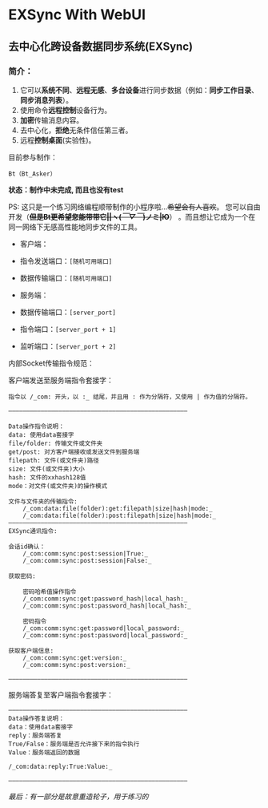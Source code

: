 # EXSync With WebUI

## 去中心化跨设备数据同步系统(EXSync)

### 简介：

1. 它可以**系统不同**、**远程无感**、**多台设备**进行同步数据（例如：**同步工作目录**、**同步消息列表**）。
2. 使用命令**远程控制**设备行为。
3. **加密**传输消息内容。
4. 去中心化，**拒绝**无条件信任第三者。
5. 远程**控制桌面**(实验性)。


目前参与制作： 

    Bt（Bt_Asker）

**状态：制作中未完成, 而且也没有test**

PS:
这只是一个练习网络编程顺带制作的小程序啦...~~希望会有人喜欢~~。 您可以自由开发（~~**但是Bt更希望您能带带它||ヽ(*￣▽￣*)ノミ|Ю**~~）
。而且想让它成为一个在同一网络下无感高性能地同步文件的工具。

* 客户端：
* 指令发送端口：`[随机可用端口]`
* 数据传输端口：`[随机可用端口]`


* 服务端：
* 数据传输端口：`[server_port]`
* 指令端口：`[server_port + 1]`
* 监听端口：`[server_port + 2]`

内部Socket传输指令规范：

客户端发送至服务端指令套接字：

    指令以 /_com: 开头，以 :_ 结尾，并且用 : 作为分隔符，又使用 | 作为值的分隔符。

    ——————————————————————————————————————————————————

    Data操作指令说明：
    data: 使用data套接字
    file/folder: 传输文件或文件夹
    get/post: 对方客户端接收或发送文件到服务端
    filepath: 文件(或文件夹)路径
    size: 文件(或文件夹)大小
    hash: 文件的xxhash128值
    mode：对文件(或文件夹)的操作模式

    文件与文件夹的传输指令:
        /_com:data:file(folder):get:filepath|size|hash|mode:_
        /_com:data:file(folder):post:filepath|size|hash|mode:_
    ——————————————————————————————————————————————————
    EXSync通讯指令:

    会话id确认：
        /_com:comm:sync:post:session|True:_
        /_com:comm:sync:post:session|False:_

    获取密码:

        密码哈希值操作指令
        /_com:comm:sync:get:password_hash|local_hash:_
        /_com:comm:sync:post:password_hash|local_hash:_

        密码指令
        /_com:comm:sync:get:password|local_password:_
        /_com:comm:sync:post:password|local_password:_

    获取客户端信息:
        /_com:comm:sync:get:version:_
        /_com:comm:sync:post:version:_

    ——————————————————————————————————————————————————

服务端答复至客户端指令套接字：

    ——————————————————————————————————————————————————
    Data操作答复说明：
    data：使用data套接字
    reply：服务端答复
    True/False：服务端是否允许接下来的指令执行
    Value：服务端返回的数据

    /_com:data:reply:True:Value:_

    ——————————————————————————————————————————————————



_最后：有一部分是故意重造轮子，用于练习的_
